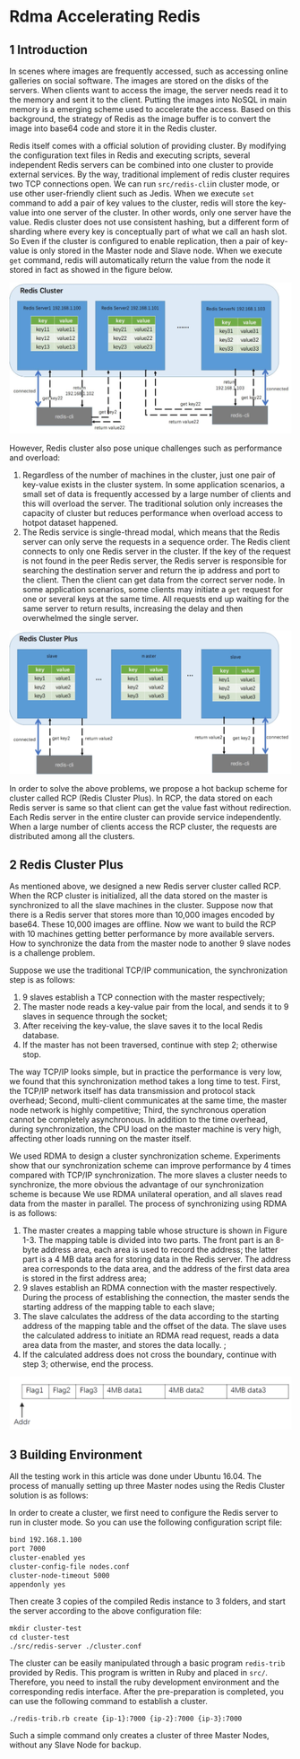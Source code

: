 # Rdma Accelerating Redis

## 1 Introduction

In scenes where images are frequently accessed, such as accessing online galleries on social software. The images are stored on the disks of the servers. When clients want to access the image, the server needs read it to the memory and sent it to the client. Putting the images into NoSQL in main memory is a emerging scheme used to accelerate the access. Based on this background, the strategy of Redis as the image buffer is to convert the image into base64 code and store it in the Redis cluster.

Redis itself comes with a official solution of providing cluster. By modifying the configuration text files in Redis and executing scripts, several independent Redis servers can be combined into one cluster to provide external services. By the way, traditional implement of redis cluster requires two TCP connections open. We can run `src/redis-cli`in cluster mode, or use other user-friendly client such as Jedis. When we execute `set` command to add a pair of key values to the cluster, redis will store the key-value into one server of the cluster. In other words, only one server have the value. Redis cluster does not use consistent hashing, but a different form of sharding where every key is conceptually part of what we call an hash slot. So Even if the cluster is configured to enable replication, then a pair of key-value is only stored in the Master node and Slave node. When we execute `get` command, redis will automatically return the value from the node it stored in fact as showed in the figure below.

![](./pic/redis-cluster-origin.jpg)

However, Redis cluster also pose unique challenges such as performance and overload:

1. Regardless of the number of machines in the cluster, just one pair of key-value exists in the cluster system. In some application scenarios, a small set of data is frequently accessed by a large number of clients and this will overload the server. The traditional solution only increases the capacity of cluster but reduces performance when overload access to hotpot dataset happened.
2. The Redis service is single-thread modal, which means that the Redis server can only serve the requests in a sequence order. The Redis client connects to only one Redis server in the cluster. If the key of the request is not found in the peer Redis server, the Redis server is responsible for searching the destination server and return the ip address and port to the client. Then the client can get data from the correct server node. In some application scenarios, some clients may initiate a `get` request for one or several keys at the same time. All requests end up waiting for the same server to return results, increasing the delay and then overwhelmed the single server.

![](./pic/redis-cluster-plus.jpg)

In order to solve the above problems, we propose a hot backup scheme for cluster called RCP (Redis Cluster Plus). In RCP, the data stored on each Redis server is same so that client can get the value fast without redirection. Each Redis server in the entire cluster can provide service independently. When a large number of clients access the RCP cluster, the requests are distributed among all the clusters. 

## 2 Redis Cluster Plus

As mentioned above, we designed a new Redis server cluster called RCP. When the RCP cluster is initialized, all the data stored on the master is synchronized to all the slave machines in the cluster. Suppose now that there is a Redis server that stores more than 10,000 images encoded by base64. These 10,000 images are offline. Now we want to build the RCP with 10 machines getting better performance by more available servers. How to synchronize the data from the master node to another 9 slave nodes is a challenge problem.

Suppose we use the traditional TCP/IP communication, the synchronization step is as follows:

1. 9 slaves establish a TCP connection with the master respectively;
2. The master node reads a key-value pair from the local, and sends it to 9 slaves in sequence through the socket;
3. After receiving the key-value, the slave saves it to the local Redis database.
4. If the master has not been traversed, continue with step 2; otherwise stop.

The way TCP/IP looks simple, but in practice the performance is very low, we found that this synchronization method takes a long time to test. First, the TCP/IP network itself has data transmission and protocol stack overhead; Second, multi-client communicates at the same time, the master node network is highly competitive; Third, the synchronous operation cannot be completely asynchronous. In addition to the time overhead, during synchronization, the CPU load on the master machine is very high, affecting other loads running on the master itself.

We used RDMA to design a cluster synchronization scheme. Experiments show that our synchronization scheme can improve performance by 4 times compared with TCP/IP synchronization. The more slaves a cluster needs to synchronize, the more obvious the advantage of our synchronization scheme is because We use RDMA unilateral operation, and all slaves read data from the master in parallel. The process of synchronizing using RDMA is as follows:

1. The master creates a mapping table whose structure is shown in Figure 1-3. The mapping table is divided into two parts. The front part is an 8-byte address area, each area is used to record the address; the latter part is a 4 MB data area for storing data in the Redis server. The address area corresponds to the data area, and the address of the first data area is stored in the first address area;
2. 9 slaves establish an RDMA connection with the master respectively. During the process of establishing the connection, the master sends the starting address of the mapping table to each slave;
3. The slave calculates the address of the data according to the starting address of the mapping table and the offset of the data. The slave uses the calculated address to initiate an RDMA read request, reads a data area data from the master, and stores the data locally. ;
4. If the calculated address does not cross the boundary, continue with step 3; otherwise, end the process.

![1](./pic/data-table-structure.png)

## 3 Building Environment

All the testing work in this article was done under Ubuntu 16.04. The process of manually setting up three Master nodes using the Redis Cluster solution is as follows:

In order to create a cluster, we first need to configure the Redis server to run in cluster mode. So you can use the following configuration script file:

```shell
bind 192.168.1.100
port 7000
cluster-enabled yes
cluster-config-file nodes.conf
cluster-node-timeout 5000
appendonly yes
```

Then create 3 copies of the compiled Redis instance to 3 folders, and start the server according to the above configuration file:

```shell
mkdir cluster-test
cd cluster-test
./src/redis-server ./cluster.conf
```

The cluster can be easily manipulated through a basic program `redis-trib` provided by Redis. This program is written in Ruby and placed in `src/`. Therefore, you need to install the ruby development environment and the corresponding redis interface. After the pre-preparation is completed, you can use the following command to establish a cluster.

```shell
./redis-trib.rb create {ip-1}:7000 {ip-2}:7000 {ip-3}:7000
```

Such a simple command only creates a cluster of three Master Nodes, without any Slave Node for backup.